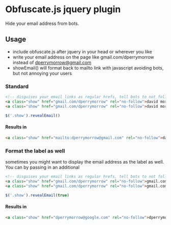 # Obfuscate.js jquery plugin

Hide your email address from bots.

## Usage

- include obfuscate.js after jquery in your head or wherever you like
- write your email address on the page like gmail.com/dperrymorrow instead of dperrymorrow@gmail.com
- showEmail() will format back to mailto link with javascript avoiding bots, but not annoying your users

### Standard

````html
<!-- disguises your email links as regular hrefs, tell bots to not follow as they are not valid links -->
<a class="show" href="gmail.com/dperrymorrow" rel="no-follow">david morrow</a>
<a class="show" href="gmail.com/dperrymorrow" rel="no-follow">david morrow</a>
````

````javascript
$('.show').revealEmail()
````
#### Results in
````html
<a class="show" href="mailto:dperrymorrow@gmail.com" rel="no-follow">david morrow</a>
````

### Format the label as well
sometimes you might want to display the email address as the label as well. You can by passing in an additional

````html
<!-- disguises your email links as regular hrefs, tell bots to not follow as they are not valid links -->
<a class="show" href="gmail.com/dperrymorrow" rel="no-follow">gmail.com/dperrymorrow</a>
<a class="show" href="gmail.com/dperrymorrow" rel="no-follow">gmail.com/dperrymorrow</a>
````

````javascript
$('.show').revealEmail(true)
````

#### Results in
````html
<a class="show" href="dperrymorrow@google.com" rel="no-follow">dperrymorrow@gmail.com</a>
````

